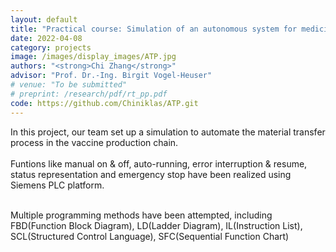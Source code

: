 ```yaml
---
layout: default
title: "Practical course: Simulation of an autonomous system for medicine production based on Siemens PLC"
date: 2022-04-08
category: projects
image: /images/display_images/ATP.jpg
authors: "<strong>Chi Zhang</strong>"
advisor: "Prof. Dr.-Ing. Birgit Vogel-Heuser"
# venue: "To be submitted"
# preprint: /research/pdf/rt_pp.pdf
code: https://github.com/Chiniklas/ATP.git
---
```

In this project, our team set up a simulation to automate the material transfer process in the vaccine production chain.<br><br>
Funtions like manual on & off, auto-running, error interruption & resume, status representation and emergency stop have been realized using Siemens PLC platform. <br><br>

Multiple programming methods have been attempted, including FBD(Function Block Diagram), LD(Ladder Diagram), IL(Instruction List), SCL(Structured Control Language), SFC(Sequential Function Chart)
